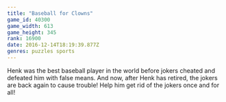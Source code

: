 ```yaml
---
title: "Baseball for Clowns"
game_id: 40300
game_width: 613
game_height: 345
rank: 16900
date: 2016-12-14T18:19:39.877Z
genres: puzzles sports
---
```

Henk was the best baseball player in the world before jokers cheated and defeated him with false means. And now, after Henk has retired, the jokers are back again to cause trouble! Help him get rid of the jokers once and for all!